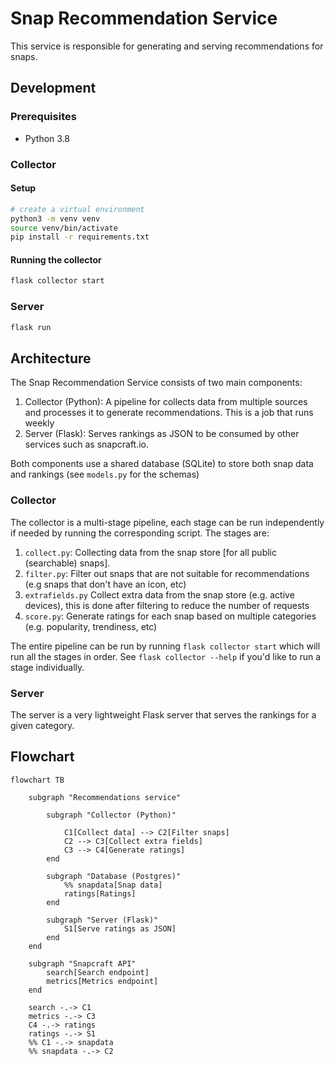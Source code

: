 # Snap Recommendation Service
This service is responsible for generating and serving recommendations for snaps.

## Development

### Prerequisites
- Python 3.8

### Collector

#### Setup
```bash
# create a virtual environment
python3 -m venv venv
source venv/bin/activate
pip install -r requirements.txt
```

#### Running the collector
```bash
flask collector start
```

### Server

```bash
flask run
```


## Architecture
The Snap Recommendation Service consists of two main components:
1. Collector (Python): A pipeline for collects data from multiple sources and processes it to generate recommendations. This is a job that runs weekly
2. Server (Flask): Serves rankings as JSON to be consumed by other services such as snapcraft.io.

Both components use a shared database (SQLite) to store both snap data and rankings (see `models.py` for the schemas)

### Collector
The collector is a multi-stage pipeline, each stage can be run independently if needed by running the corresponding script. The stages are:
1. `collect.py`: Collecting data from the snap store [for all public (searchable) snaps]. 
2. `filter.py`: Filter out snaps that are not suitable for recommendations (e.g snaps that don't have an icon, etc)
3. `extrafields.py` Collect extra data from the snap store (e.g. active devices), this is done after filtering to reduce the number of requests
4. `score.py`: Generate ratings for each snap based on multiple categories (e.g. popularity, trendiness, etc)

The entire pipeline can be run by running `flask collector start` which will run all the stages in order. See `flask collector --help` if you'd like to run a stage individually.

### Server
The server is a very lightweight Flask server that serves the rankings for a given category.

## Flowchart
```mermaid
flowchart TB

    subgraph "Recommendations service"
        
        subgraph "Collector (Python)"
            
            C1[Collect data] --> C2[Filter snaps]
            C2 --> C3[Collect extra fields]
            C3 --> C4[Generate ratings]
        end

        subgraph "Database (Postgres)"
            %% snapdata[Snap data]
            ratings[Ratings]
        end

        subgraph "Server (Flask)"
            S1[Serve ratings as JSON]
        end
    end

    subgraph "Snapcraft API"
        search[Search endpoint]
        metrics[Metrics endpoint]
    end
    
    search -.-> C1
    metrics -.-> C3
    C4 -.-> ratings
    ratings -.-> S1
    %% C1 -.-> snapdata
    %% snapdata -.-> C2

```
